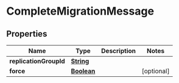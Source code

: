 

# CompleteMigrationMessage


## Properties

| Name | Type | Description | Notes |
|------------ | ------------- | ------------- | -------------|
|**replicationGroupId** | [**String**](String.md) |  |  |
|**force** | [**Boolean**](Boolean.md) |  |  [optional] |



